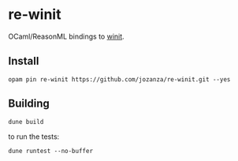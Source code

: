 # re-winit

OCaml/ReasonML bindings to [winit](https://github.com/rust-windowing/winit).


## Install

```
opam pin re-winit https://github.com/jozanza/re-winit.git --yes
```

## Building

    dune build

to run the tests:

    dune runtest --no-buffer
